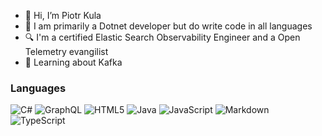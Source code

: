 - 👋 Hi, I’m Piotr Kula
- 👀 I am primarily a Dotnet developer but do write code in all languages
- 🔍 I'm a certified Elastic Search Observability Engineer and a Open Telemetry evangilist
- 🌱 Learning about Kafka
  

### Languages
![C#](https://img.shields.io/badge/c%23-%23239120.svg?style=for-the-badge&logo=c-sharp&logoColor=white)
![GraphQL](https://img.shields.io/badge/-GraphQL-E10098?style=for-the-badge&logo=graphql&logoColor=white)
![HTML5](https://img.shields.io/badge/html5-%23E34F26.svg?style=for-the-badge&logo=html5&logoColor=white)
![Java](https://img.shields.io/badge/java-%23ED8B00.svg?style=for-the-badge&logo=java&logoColor=white)
![JavaScript](https://img.shields.io/badge/javascript-%23323330.svg?style=for-the-badge&logo=javascript&logoColor=%23F7DF1E)
![Markdown](https://img.shields.io/badge/markdown-%23000000.svg?style=for-the-badge&logo=markdown&logoColor=white)
![TypeScript](https://img.shields.io/badge/typescript-%23007ACC.svg?style=for-the-badge&logo=typescript&logoColor=white)

<!---
ppumkin/ppumkin is a ✨ special ✨ repository because its `README.md` (this file) appears on your GitHub profile.
You can click the Preview link to take a look at your changes.
--->
